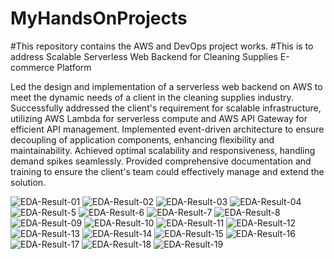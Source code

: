 # MyHandsOnProjects
#This repository contains the AWS and DevOps project works. 
#This is to address Scalable Serverless Web Backend for Cleaning Supplies E-commerce Platform

Led the design and implementation of a serverless web backend on AWS to meet the dynamic needs of a client in the cleaning supplies industry.
Successfully addressed the client's requirement for scalable infrastructure, utilizing AWS Lambda for serverless compute and AWS API Gateway for efficient API management.
Implemented event-driven architecture to ensure decoupling of application components, enhancing flexibility and maintainability.
Achieved optimal scalability and responsiveness, handling demand spikes seamlessly.
Provided comprehensive documentation and training to ensure the client's team could effectively manage and extend the solution.

![EDA-Result-01](https://github.com/ritesh-sambhe/MyHandsOnProjects/assets/144586067/f91cb7f6-4c68-4662-8ed9-be29be281a3e)
![EDA-Result-02](https://github.com/ritesh-sambhe/MyHandsOnProjects/assets/144586067/3036daf8-7910-4254-b5e3-d24036871977)
![EDA-Result-03](https://github.com/ritesh-sambhe/MyHandsOnProjects/assets/144586067/bb86c171-6135-451f-ade3-af4d36a3a298)
![EDA-Result-04](https://github.com/ritesh-sambhe/MyHandsOnProjects/assets/144586067/7111fefa-00c5-40be-a0d8-bb19108c6514)
![EDA-Result-5](https://github.com/ritesh-sambhe/MyHandsOnProjects/assets/144586067/ad28eb19-371a-4ce3-9981-2142f42d848d)
![EDA-Result-6](https://github.com/ritesh-sambhe/MyHandsOnProjects/assets/144586067/73e79727-66a6-4118-9777-9b9375645aac)
![EDA-Result-7](https://github.com/ritesh-sambhe/MyHandsOnProjects/assets/144586067/9bd6de4a-e653-4864-ba98-843e59234ea7)
![EDA-Result-8](https://github.com/ritesh-sambhe/MyHandsOnProjects/assets/144586067/54b05a01-ffbd-4c18-8a10-97208a57ffd2)
![EDA-Result-09](https://github.com/ritesh-sambhe/MyHandsOnProjects/assets/144586067/bbdc1ee0-35c9-46fb-8baf-100e029fc8ed)
![EDA-Result-10](https://github.com/ritesh-sambhe/MyHandsOnProjects/assets/144586067/bc50df54-46c2-46a5-8337-2d352e0a4f9b)
![EDA-Result-11](https://github.com/ritesh-sambhe/MyHandsOnProjects/assets/144586067/e2e81bc1-19af-4551-b46e-08138a8ee071)
![EDA-Result-12](https://github.com/ritesh-sambhe/MyHandsOnProjects/assets/144586067/de0f113b-3239-45af-90d1-b77c94d3b450)
![EDA-Result-13](https://github.com/ritesh-sambhe/MyHandsOnProjects/assets/144586067/70ba501c-e1ea-4511-a94c-4af87ada8167)
![EDA-Result-14](https://github.com/ritesh-sambhe/MyHandsOnProjects/assets/144586067/9e0a1055-9206-4dd7-9bd7-cba5bee04271)
![EDA-Result-15](https://github.com/ritesh-sambhe/MyHandsOnProjects/assets/144586067/524de598-9698-490f-aee7-ad75df8bf7b5)
![EDA-Result-16](https://github.com/ritesh-sambhe/MyHandsOnProjects/assets/144586067/ecb6bca9-e05e-4c5f-8a1c-172e54fa607f)
![EDA-Result-17](https://github.com/ritesh-sambhe/MyHandsOnProjects/assets/144586067/ad20337b-5757-40ac-b3ea-34985df325a2)
![EDA-Result-18](https://github.com/ritesh-sambhe/MyHandsOnProjects/assets/144586067/225b768a-94c6-49c3-98b7-66bc6fc56074)
![EDA-Result-19](https://github.com/ritesh-sambhe/MyHandsOnProjects/assets/144586067/c5905d62-9211-43c4-a5cc-b9c29345f84d)
